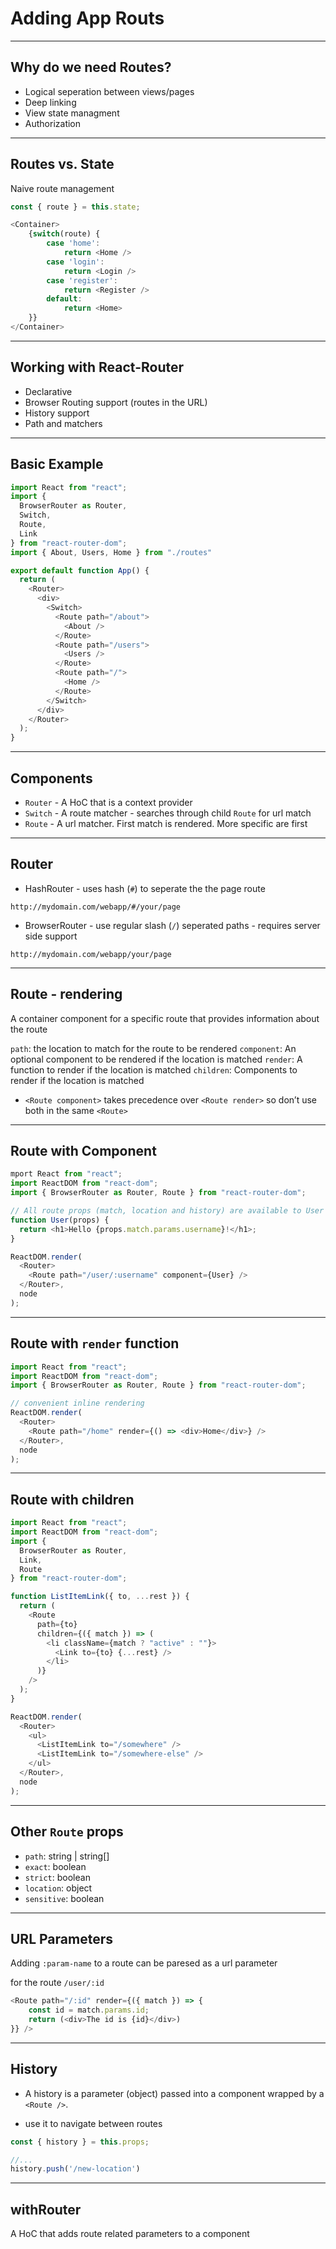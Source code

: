 # Adding App Routs

---

## Why do we need Routes?

- Logical seperation between views/pages
- Deep linking
- View state managment
- Authorization

---

## Routes vs. State

Naive route management

```js
const { route } = this.state;

<Container>
    {switch(route) {
        case 'home': 
            return <Home />
        case 'login': 
            return <Login />
        case 'register': 
            return <Register />
        default:
            return <Home>
    }}
</Container>
```

---

## Working with React-Router

- Declarative
- Browser Routing support (routes in the URL)
- History support
- Path and matchers

---

## Basic Example

```js
import React from "react";
import {
  BrowserRouter as Router,
  Switch,
  Route,
  Link
} from "react-router-dom";
import { About, Users, Home } from "./routes"

export default function App() {
  return (
    <Router>
      <div>
        <Switch>
          <Route path="/about">
            <About />
          </Route>
          <Route path="/users">
            <Users />
          </Route>
          <Route path="/">
            <Home />
          </Route>
        </Switch>
      </div>
    </Router>
  );
}

```


---

## Components

- `Router` - A HoC that is a context provider
- `Switch` - A route matcher - searches through child `Route` for url match
- `Route` - A url matcher. First match is rendered. More specific are first

---

## Router

- HashRouter - uses hash (`#`) to seperate the the page route 

`http://mydomain.com/webapp/#/your/page`


- BrowserRouter - use regular slash (`/`) seperated paths - requires server side support

`http://mydomain.com/webapp/your/page`


---

## Route - rendering

A container component for a specific route that provides information about the route

`path`: the location to match for the route to be rendered
`component`: An optional component to be rendered if the location is matched
`render`: A function to render if the location is matched
`children`: Components to render if the location is matched

* `<Route component>` takes precedence over `<Route render>` so don’t use both in the same `<Route>`
  
---

## Route with Component

```js
mport React from "react";
import ReactDOM from "react-dom";
import { BrowserRouter as Router, Route } from "react-router-dom";

// All route props (match, location and history) are available to User
function User(props) {
  return <h1>Hello {props.match.params.username}!</h1>;
}

ReactDOM.render(
  <Router>
    <Route path="/user/:username" component={User} />
  </Router>,
  node
);
```

---

## Route with `render` function

```js
import React from "react";
import ReactDOM from "react-dom";
import { BrowserRouter as Router, Route } from "react-router-dom";

// convenient inline rendering
ReactDOM.render(
  <Router>
    <Route path="/home" render={() => <div>Home</div>} />
  </Router>,
  node
);

```
---

## Route with children

```js
import React from "react";
import ReactDOM from "react-dom";
import {
  BrowserRouter as Router,
  Link,
  Route
} from "react-router-dom";

function ListItemLink({ to, ...rest }) {
  return (
    <Route
      path={to}
      children={({ match }) => (
        <li className={match ? "active" : ""}>
          <Link to={to} {...rest} />
        </li>
      )}
    />
  );
}

ReactDOM.render(
  <Router>
    <ul>
      <ListItemLink to="/somewhere" />
      <ListItemLink to="/somewhere-else" />
    </ul>
  </Router>,
  node
);
```

---

## Other `Route` props

- `path`: string | string[]
- `exact`: boolean
- `strict`: boolean
- `location`: object
- `sensitive`: boolean

---

## URL Parameters

Adding `:param-name` to a route can be paresed as a url parameter

for the route `/user/:id` 

```js
<Route path="/:id" render={({ match }) => {
    const id = match.params.id;
    return (<div>The id is {id}</div>)
}} />

```

---

## History

- A history is a parameter (object) passed into a component wrapped by a `<Route />`.

- use it to navigate between routes

```js
const { history } = this.props;

//...
history.push('/new-location')
```

---

## withRouter

A HoC that adds route related parameters to a component




